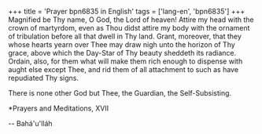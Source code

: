 +++
title = 'Prayer bpn6835 in English'
tags = ['lang-en', 'bpn6835']
+++
Magnified be Thy name, O God, the Lord of heaven!  Attire my head with the crown of martyrdom, even as Thou didst attire my body with the ornament of tribulation before all that dwell in Thy land.  Grant, moreover, that they whose hearts yearn over Thee may draw nigh unto the horizon of Thy grace, above which the Day-Star of Thy beauty sheddeth its radiance.  Ordain, also, for them what will make them rich enough to dispense with aught else except Thee, and rid them of all attachment to such as have repudiated Thy signs.

There is none other God but Thee, the Guardian, the Self-Subsisting.

*Prayers and Meditations, XVII

-- Bahá'u'lláh
